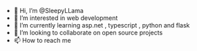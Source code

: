 - 👋 Hi, I’m @SleepyLLama
- 👀 I’m interested in web development
- 🌱 I’m currently learning asp.net , typescript , python and flask 
- 💞️ I’m looking to collaborate on  open source projects 
- 📫 How to reach me 

<!---
SleepyLLama/SleepyLLama is a ✨ special ✨ repository because its `README.md` (this file) appears on your GitHub profile.
You can click the Preview link to take a look at your changes.
--->
